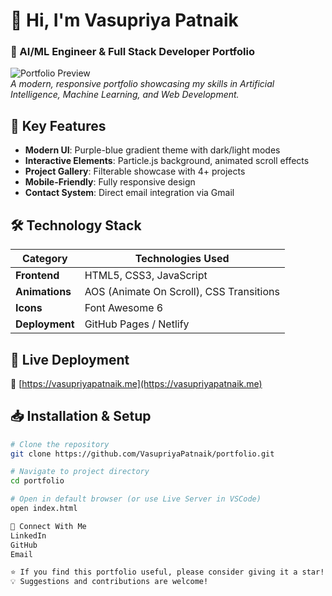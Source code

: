 # 👋 Hi, I'm Vasupriya Patnaik  
### 🚀 AI/ML Engineer & Full Stack Developer Portfolio  

![Portfolio Preview](./screenshot.png)  
*A modern, responsive portfolio showcasing my skills in Artificial Intelligence, Machine Learning, and Web Development.*

## 🌟 Key Features  
- **Modern UI**: Purple-blue gradient theme with dark/light modes  
- **Interactive Elements**: Particle.js background, animated scroll effects  
- **Project Gallery**: Filterable showcase with 4+ projects  
- **Mobile-Friendly**: Fully responsive design  
- **Contact System**: Direct email integration via Gmail  

## 🛠️ Technology Stack  
| Category       | Technologies Used                     |
|----------------|---------------------------------------|
| **Frontend**   | HTML5, CSS3, JavaScript               |
| **Animations** | AOS (Animate On Scroll), CSS Transitions |
| **Icons**      | Font Awesome 6                        |
| **Deployment** | GitHub Pages / Netlify                |

## 🚀 Live Deployment  
🔗 [https://vasupriyapatnaik.me](https://vasupriyapatnaik.me) 

## 📥 Installation & Setup  
```bash
# Clone the repository
git clone https://github.com/VasupriyaPatnaik/portfolio.git

# Navigate to project directory
cd portfolio

# Open in default browser (or use Live Server in VSCode)
open index.html

🤝 Connect With Me
LinkedIn
GitHub
Email

⭐ If you find this portfolio useful, please consider giving it a star! ⭐
💡 Suggestions and contributions are welcome!

